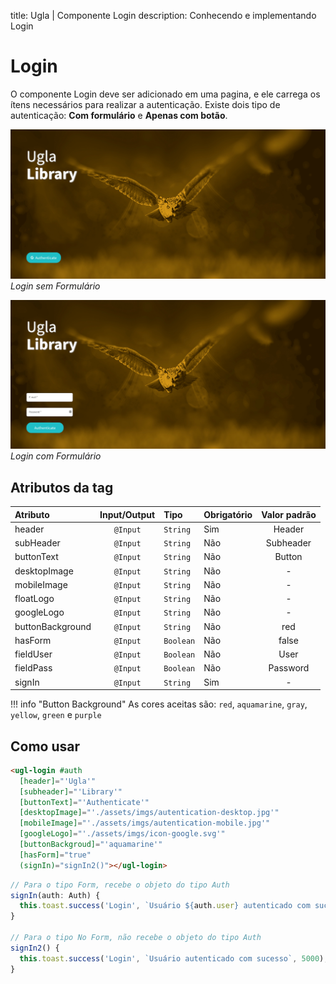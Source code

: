 title: Ugla | Componente Login
description: Conhecendo e implementando Login

# Login
O componente Login deve ser adicionado em uma pagina, e ele carrega os ítens necessários para realizar a autenticação.
Existe dois tipo de autenticação: **Com formulário** e **Apenas com botão**.

[![Login](_images/login-1.png)](_images/login-1.png)
_Login sem Formulário_

[![Login](_images/login-2.png)](_images/login-2.png)
_Login com Formulário_

## Atributos da tag

Atributo                | Input/Output   | Tipo        | Obrigatório    | Valor padrão
:---------------------- | :------------: | :---------- | :------------- | :-------------: 
header                  | `@Input`       | `String`    | Sim            | Header
subHeader               | `@Input`       | `String`    | Não            | Subheader
buttonText              | `@Input`       | `String`    | Não            | Button
desktopImage            | `@Input`       | `String`    | Não            | -
mobileImage             | `@Input`       | `String`    | Não            | -
floatLogo               | `@Input`       | `String`    | Não            | - 
googleLogo              | `@Input`       | `String`    | Não            | -
buttonBackground        | `@Input`       | `String`    | Não            | red
hasForm                 | `@Input`       | `Boolean`   | Não            | false
fieldUser               | `@Input`       | `Boolean`   | Não            | User
fieldPass               | `@Input`       | `Boolean`   | Não            | Password
signIn                  | `@Input`       | `String`    | Sim            | -

!!! info "Button Background"
    As cores aceitas são: `red`, `aquamarine`, `gray`, `yellow`, `green` e `purple`

## Como usar

```html tab='HTML'
<ugl-login #auth
  [header]="'Ugla'"
  [subheader]="'Library'"
  [buttonText]="'Authenticate'"
  [desktopImage]="'./assets/imgs/autentication-desktop.jpg'"
  [mobileImage]="'./assets/imgs/autentication-mobile.jpg'"
  [googleLogo]="'./assets/imgs/icon-google.svg'"
  [buttonBackgroud]="'aquamarine'"
  [hasForm]="true"
  (signIn)="signIn2()"></ugl-login>
```

```ts tab="TS"
// Para o tipo Form, recebe o objeto do tipo Auth
signIn(auth: Auth) {
  this.toast.success('Login', `Usuário ${auth.user} autenticado com sucesso`, 5000);
}

// Para o tipo No Form, não recebe o objeto do tipo Auth
signIn2() {
  this.toast.success('Login', `Usuário autenticado com sucesso`, 5000);
}
```